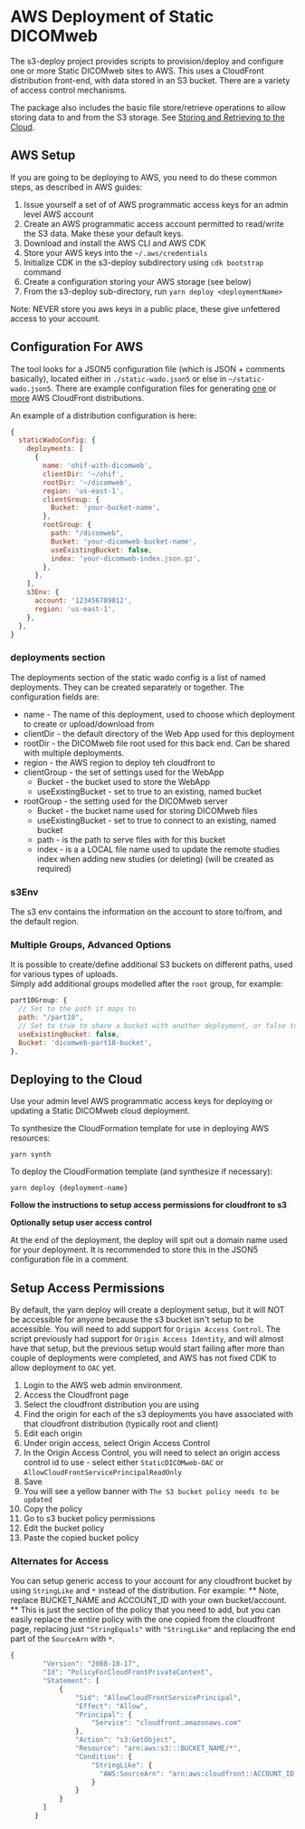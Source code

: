 # AWS Deployment of Static DICOMweb

The s3-deploy project provides scripts to provision/deploy and configure one or more Static DICOMweb sites to AWS.  This uses a CloudFront distribution front-end, with data stored in an S3 bucket.  There are a variety of
access control mechanisms.

The package also includes the basic file store/retrieve operations to allow storing data to and from the S3 storage.  See [Storing and Retrieving to the Cloud](../static-wado-deploy/README.md).


 
## AWS Setup
If you are going to be deploying to AWS, you need to do these common steps, as described in AWS guides:

1. Issue yourself a set of of AWS programmatic access keys for an admin level AWS account
2. Create an AWS programmatic access account permitted to read/write the S3 data.  Make these your default keys.
3. Download and install the AWS CLI and AWS CDK
4. Store your AWS keys into the `~/.aws/credentials`
5. Initialize CDK in the s3-deploy subdirectory using `cdk bootstrap` command
6. Create a configuration storing your AWS storage (see below)
7. From the s3-deploy sub-directory, run `yarn deploy <deploymentName>`

Note: NEVER store you aws keys in a public place, these give unfettered access to your account.

## Configuration For AWS
The tool looks for a JSON5 configuration file (which is JSON + comments basically), located either in  `./static-wado.json5` or else in `~/static-wado.json5`.
There are example configuration files for generating [one](./static-wado.json5.sample) or [more](./static-wado.json5.multidist.sample) AWS CloudFront distributions.

An example of a distribution configuration is here:
```javascript
{
  staticWadoConfig: {
    deployments: [
      {
        name: 'ohif-with-dicomweb',
        clientDir: '~/ohif',
        rootDir: '~/dicomweb',
        region: 'us-east-1',
        clientGroup: {
          Bucket: 'your-bucket-name',
        },
        rootGroup: {
          path: "/dicomweb",
          Bucket: 'your-dicomweb-bucket-name',
          useExistingBucket: false,
          index: 'your-dicomweb-index.json.gz',
        },
      },
    ],
    s3Env: {
      account: '123456789012',
      region: 'us-east-1',
    },
  },
}
```

### deployments section
The deployments section of the static wado config is a list of named deployments.  They can be created separately or together.  The configuration fields are:

* name - The name of this deployment, used to choose which deployment to create or upload/download from
* clientDir - the default directory of the Web App used for this deployment
* rootDir - the DICOMweb file root used for this back end.  Can be shared with multiple deployments.
* region - the AWS region to deploy teh cloudfront to
* clientGroup - the set of settings used for the WebApp
  * Bucket - the bucket used to store the WebApp
  * useExistingBucket - set to true to an existing, named bucket
* rootGroup - the setting used for the DICOMweb server
  * Bucket - the bucket name used for storing DICOMweb files
  * useExistingBucket - set to true to connect to an existing, named bucket
  * path - is the path to serve files with for this bucket
  * index - is a a LOCAL file name used to update the remote studies index when adding new studies (or deleting) (will be created as required)

### s3Env
The s3 env contains the information on the account to store to/from, and the default region.

### Multiple Groups, Advanced Options
It is possible to create/define additional S3 buckets on different paths, used for various types of uploads.  
Simply add additional groups modelled after the `root` group, for example:

```javascript
part10Group: {
  // Set to the path it maps to
  path: "/part10",
  // Set to true to share a bucket with another deployment, or false to create it here
  useExistingBucket: false,
  Bucket: 'dicomweb-part10-bucket',
},
```

## Deploying to the Cloud
Use your admin level AWS programmatic access keys for deploying or updating a Static DICOMweb cloud deployment.

To synthesize the CloudFormation template for use in deploying AWS resources:
```
yarn synth
```

To deploy the CloudFormation template (and synthesize if necessary):
```
yarn deploy {deployment-name}
```

**Follow the instructions to setup access permissions for cloudfront to s3**

**Optionally setup user access control**

At the end of the deployment, the deploy will spit out a domain name used for your deployment.  It is recommended to store this in the JSON5 configuration file in a comment.

## Setup Access Permissions
By default, the yarn deploy will create a deployment setup, but it will NOT be accessible for anyone because the s3
bucket isn't setup to be accessible.  You will need to add support for `Origin Access Control`.  The script previously had support for `Origin Access Identity`, and will almost have that setup, but the previous setup would start failing after more than  couple of deployments were completed, and AWS has not fixed CDK to allow deployment to `OAC` yet.

1. Login to the AWS web admin environment. 
2. Access the Cloudfront page
3. Select the cloudfront distribution you are using
4. Find the origin for each of the s3 deployments you have associated with that cloudfront distribution (typically root and client)
5. Edit each origin
  1. Under origin access, select Origin Access Control
  2. In the Origin Access Control, you will need to select an origin access control id to use - select either `StaticDICOMweb-OAC` or `AllowCloudFrontServicePrincipalReadOnly`
  3. Save
  4. You will see a yellow banner with `The S3 bucket policy needs to be updated`
  5. Copy the policy
  6. Go to s3 bucket policy permissions 
  7. Edit the bucket policy
  8. Paste the copied bucket policy

### Alternates for Access
You can setup generic access to your account for any cloudfront bucket by using `StringLike` and `*` instead of the distribution.  For example:
** Note, replace BUCKET_NAME and ACCOUNT_ID with your own bucket/account.  **  This is just the section of the policy that you need to add, but you
can easily replace the entire policy with the one copied from the cloudfront page, replacing just `"StringEquals"` with `"StringLike"` and replacing the end part of the `SourceArn` with `*`.

```javascript
{
        "Version": "2008-10-17",
        "Id": "PolicyForCloudFrontPrivateContent",
        "Statement": [
            {
                "Sid": "AllowCloudFrontServicePrincipal",
                "Effect": "Allow",
                "Principal": {
                    "Service": "cloudfront.amazonaws.com"
                },
                "Action": "s3:GetObject",
                "Resource": "arn:aws:s3:::BUCKET_NAME/*",
                "Condition": {
                    "StringLike": {
                      "AWS:SourceArn": "arn:aws:cloudfront::ACCOUNT_ID:distribution/*"
                    }
                }
            }
        ]
      }
```